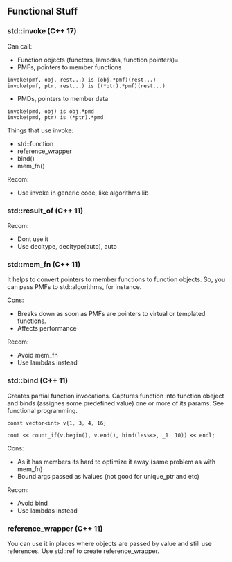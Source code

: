 ## Functional Stuff

### std::invoke (C++ 17)

Can call:
- Function objects (functors, lambdas, function pointers)=
- PMFs, pointers to member functions
```
invoke(pmf, obj, rest...) is (obj.*pmf)(rest...)
invoke(pmf, ptr, rest...) is ((*ptr).*pmf)(rest...)

```
- PMDs, pointers to member data
```
invoke(pmd, obj) is obj.*pmd
invoke(pmd, ptr) is (*ptr).*pmd
```

Things that use invoke:
- std::function
- reference_wrapper
- bind()
- mem_fn()

Recom: 
- Use invoke in generic code, like algorithms lib

### std::result_of (C++ 11)

Recom: 
- Dont use it
- Use decltype, decltype(auto), auto

### std::mem_fn (C++ 11)

It helps to convert pointers to member functions to function objects.
So, you can pass PMFs to std::algorithms, for instance.

Cons:
- Breaks down as soon as PMFs are pointers to virtual or templated functions.
- Affects performance

Recom:
- Avoid mem_fn
- Use lambdas instead

### std::bind (C++ 11)

Creates partial function invocations. Captures function into function obeject and binds (assignes some predefined value) one or more of its params. See functional programming.

```
const vector<int> v{1, 3, 4, 16}

cout << count_if(v.begin(), v.end(), bind(less<>, _1. 10)) << endl;
```

Cons:
- As it has members its hard to optimize it away (same problem as with mem_fn)
- Bound args passed as lvalues (not good for unique_ptr and etc)

Recom:
- Avoid bind
- Use lambdas instead

### reference_wrapper (C++ 11)

You can use it in places where objects are passed by value and still use references.
Use std::ref to create reference_wrapper.












